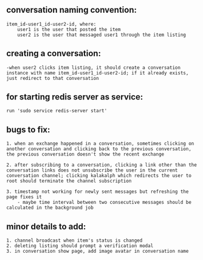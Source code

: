 ## conversation naming convention:
    item_id-user1_id-user2-id, where:
        user1 is the user that posted the item
        user2 is the user that messaged user1 through the item listing


## creating a conversation:
    -when user2 clicks item listing, it should create a conversation instance with name item_id-user1_id-user2-id; if it already exists, just redirect to that conversation

## for starting redis server as service:
    run 'sudo service redis-server start'


## bugs to fix:
    1. when an exchange happened in a conversation, sometimes clicking on another conversation and clicking back to the previous conversation, the previous conversation doesn't show the recent exchange

    2. after subscribing to a conversation, clicking a link other than the conversation links does not unsubscribe the user in the current conversation channel; clicking kalakalph which redirects the user to root should terminate the channel subscription

    3. timestamp not working for newly sent messages but refreshing the page fixes it
        - maybe time interval between two consecutive messages should be calculated in the background job

## minor details to add:
    1. channel broadcast when item's status is changed
    2. deleting listing should prompt a verification modal
    3. in conversation show page, add image avatar in conversation name